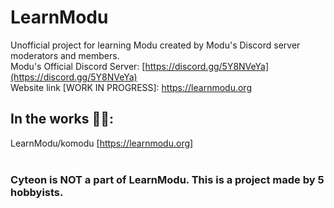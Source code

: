 # LearnModu
Unofficial project for learning Modu created by Modu's Discord server moderators and members.
<br>
Modu's Official Discord Server: [https://discord.gg/5Y8NVeYa](https://discord.gg/5Y8NVeYa)
<br>
Website link [WORK IN PROGRESS]: https://learnmodu.org
## In the works 👷‍♂️:
LearnModu/komodu
[https://learnmodu.org]
<br>
<br>
### Cyteon is NOT a part of LearnModu. This is a project made by 5 hobbyists.
